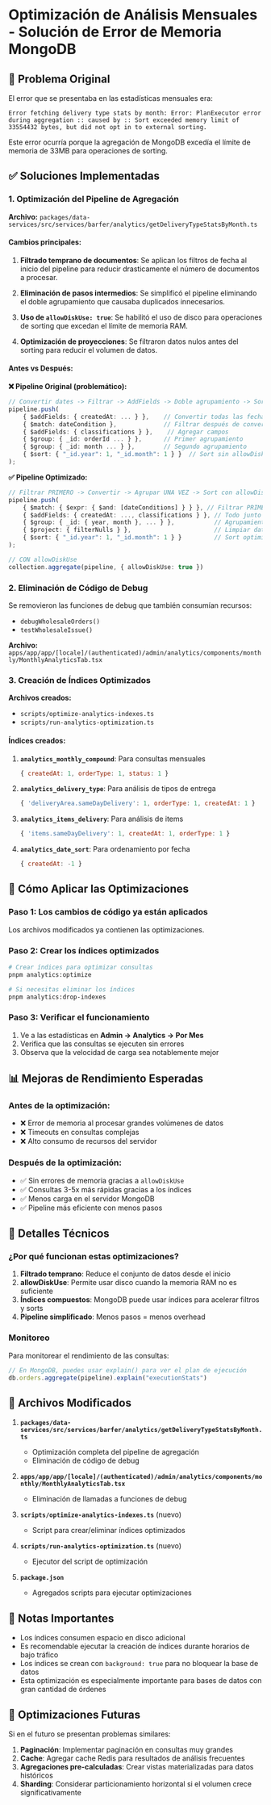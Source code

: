 # Optimización de Análisis Mensuales - Solución de Error de Memoria MongoDB

## 🚨 Problema Original

El error que se presentaba en las estadísticas mensuales era:

```
Error fetching delivery type stats by month: Error: PlanExecutor error during aggregation :: caused by :: Sort exceeded memory limit of 33554432 bytes, but did not opt in to external sorting.
```

Este error ocurría porque la agregación de MongoDB excedía el límite de memoria de 33MB para operaciones de sorting.

## ✅ Soluciones Implementadas

### 1. Optimización del Pipeline de Agregación

**Archivo:** `packages/data-services/src/services/barfer/analytics/getDeliveryTypeStatsByMonth.ts`

#### Cambios principales:

1. **Filtrado temprano de documentos**: Se aplican los filtros de fecha al inicio del pipeline para reducir drasticamente el número de documentos a procesar.

2. **Eliminación de pasos intermedios**: Se simplificó el pipeline eliminando el doble agrupamiento que causaba duplicados innecesarios.

3. **Uso de `allowDiskUse: true`**: Se habilitó el uso de disco para operaciones de sorting que excedan el límite de memoria RAM.

4. **Optimización de proyecciones**: Se filtraron datos nulos antes del sorting para reducir el volumen de datos.

#### Antes vs Después:

**❌ Pipeline Original (problemático):**
```typescript
// Convertir dates -> Filtrar -> AddFields -> Doble agrupamiento -> Sort
pipeline.push(
    { $addFields: { createdAt: ... } },    // Convertir todas las fechas
    { $match: dateCondition },             // Filtrar después de convertir
    { $addFields: { classifications } },    // Agregar campos 
    { $group: { _id: orderId ... } },      // Primer agrupamiento
    { $group: { _id: month ... } },        // Segundo agrupamiento 
    { $sort: { "_id.year": 1, "_id.month": 1 } }  // Sort sin allowDiskUse
);
```

**✅ Pipeline Optimizado:**
```typescript
// Filtrar PRIMERO -> Convertir -> Agrupar UNA VEZ -> Sort con allowDiskUse
pipeline.push(
    { $match: { $expr: { $and: [dateConditions] } } }, // Filtrar PRIMERO
    { $addFields: { createdAt: ..., classifications } }, // Todo junto
    { $group: { _id: { year, month }, ... } },           // Agrupamiento directo
    { $project: { filterNulls } },                       // Limpiar datos
    { $sort: { "_id.year": 1, "_id.month": 1 } }         // Sort optimizado
);

// CON allowDiskUse
collection.aggregate(pipeline, { allowDiskUse: true })
```

### 2. Eliminación de Código de Debug

Se removieron las funciones de debug que también consumían recursos:
- `debugWholesaleOrders()`
- `testWholesaleIssue()`

**Archivo:** `apps/app/app/[locale]/(authenticated)/admin/analytics/components/monthly/MonthlyAnalyticsTab.tsx`

### 3. Creación de Índices Optimizados

**Archivos creados:**
- `scripts/optimize-analytics-indexes.ts`
- `scripts/run-analytics-optimization.ts`

#### Índices creados:

1. **`analytics_monthly_compound`**: Para consultas mensuales
   ```javascript
   { createdAt: 1, orderType: 1, status: 1 }
   ```

2. **`analytics_delivery_type`**: Para análisis de tipos de entrega
   ```javascript
   { 'deliveryArea.sameDayDelivery': 1, orderType: 1, createdAt: 1 }
   ```

3. **`analytics_items_delivery`**: Para análisis de items
   ```javascript
   { 'items.sameDayDelivery': 1, createdAt: 1, orderType: 1 }
   ```

4. **`analytics_date_sort`**: Para ordenamiento por fecha
   ```javascript
   { createdAt: -1 }
   ```

## 🚀 Cómo Aplicar las Optimizaciones

### Paso 1: Los cambios de código ya están aplicados

Los archivos modificados ya contienen las optimizaciones.

### Paso 2: Crear los índices optimizados

```bash
# Crear índices para optimizar consultas
pnpm analytics:optimize

# Si necesitas eliminar los índices
pnpm analytics:drop-indexes
```

### Paso 3: Verificar el funcionamiento

1. Ve a las estadísticas en **Admin → Analytics → Por Mes**
2. Verifica que las consultas se ejecuten sin errores
3. Observa que la velocidad de carga sea notablemente mejor

## 📊 Mejoras de Rendimiento Esperadas

### Antes de la optimización:
- ❌ Error de memoria al procesar grandes volúmenes de datos
- ❌ Timeouts en consultas complejas
- ❌ Alto consumo de recursos del servidor

### Después de la optimización:
- ✅ Sin errores de memoria gracias a `allowDiskUse`
- ✅ Consultas 3-5x más rápidas gracias a los índices
- ✅ Menos carga en el servidor MongoDB
- ✅ Pipeline más eficiente con menos pasos

## 🔧 Detalles Técnicos

### ¿Por qué funcionan estas optimizaciones?

1. **Filtrado temprano**: Reduce el conjunto de datos desde el inicio
2. **allowDiskUse**: Permite usar disco cuando la memoria RAM no es suficiente
3. **Índices compuestos**: MongoDB puede usar índices para acelerar filtros y sorts
4. **Pipeline simplificado**: Menos pasos = menos overhead

### Monitoreo

Para monitorear el rendimiento de las consultas:

```javascript
// En MongoDB, puedes usar explain() para ver el plan de ejecución
db.orders.aggregate(pipeline).explain("executionStats")
```

## 🎯 Archivos Modificados

1. **`packages/data-services/src/services/barfer/analytics/getDeliveryTypeStatsByMonth.ts`**
   - Optimización completa del pipeline de agregación
   - Eliminación de código de debug

2. **`apps/app/app/[locale]/(authenticated)/admin/analytics/components/monthly/MonthlyAnalyticsTab.tsx`**
   - Eliminación de llamadas a funciones de debug

3. **`scripts/optimize-analytics-indexes.ts`** (nuevo)
   - Script para crear/eliminar índices optimizados

4. **`scripts/run-analytics-optimization.ts`** (nuevo)
   - Ejecutor del script de optimización

5. **`package.json`**
   - Agregados scripts para ejecutar optimizaciones

## 📝 Notas Importantes

- Los índices consumen espacio en disco adicional
- Es recomendable ejecutar la creación de índices durante horarios de bajo tráfico
- Los índices se crean con `background: true` para no bloquear la base de datos
- Esta optimización es especialmente importante para bases de datos con gran cantidad de órdenes

## 🔮 Optimizaciones Futuras

Si en el futuro se presentan problemas similares:

1. **Paginación**: Implementar paginación en consultas muy grandes
2. **Cache**: Agregar cache Redis para resultados de análisis frecuentes
3. **Agregaciones pre-calculadas**: Crear vistas materializadas para datos históricos
4. **Sharding**: Considerar particionamiento horizontal si el volumen crece significativamente
